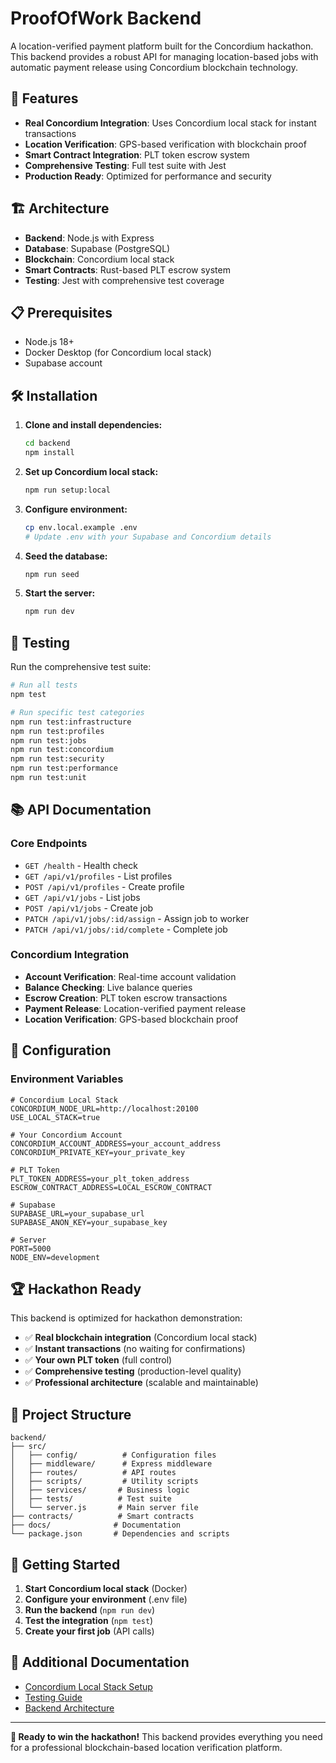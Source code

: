 # ProofOfWork Backend

A location-verified payment platform built for the Concordium hackathon. This backend provides a robust API for managing location-based jobs with automatic payment release using Concordium blockchain technology.

## 🚀 Features

- **Real Concordium Integration**: Uses Concordium local stack for instant transactions
- **Location Verification**: GPS-based verification with blockchain proof
- **Smart Contract Integration**: PLT token escrow system
- **Comprehensive Testing**: Full test suite with Jest
- **Production Ready**: Optimized for performance and security

## 🏗️ Architecture

- **Backend**: Node.js with Express
- **Database**: Supabase (PostgreSQL)
- **Blockchain**: Concordium local stack
- **Smart Contracts**: Rust-based PLT escrow system
- **Testing**: Jest with comprehensive test coverage

## 📋 Prerequisites

- Node.js 18+
- Docker Desktop (for Concordium local stack)
- Supabase account

## 🛠️ Installation

1. **Clone and install dependencies:**
   ```bash
   cd backend
   npm install
   ```

2. **Set up Concordium local stack:**
   ```bash
   npm run setup:local
   ```

3. **Configure environment:**
   ```bash
   cp env.local.example .env
   # Update .env with your Supabase and Concordium details
   ```

4. **Seed the database:**
   ```bash
   npm run seed
   ```

5. **Start the server:**
   ```bash
   npm run dev
   ```

## 🧪 Testing

Run the comprehensive test suite:

```bash
# Run all tests
npm test

# Run specific test categories
npm run test:infrastructure
npm run test:profiles
npm run test:jobs
npm run test:concordium
npm run test:security
npm run test:performance
npm run test:unit
```

## 📚 API Documentation

### Core Endpoints

- `GET /health` - Health check
- `GET /api/v1/profiles` - List profiles
- `POST /api/v1/profiles` - Create profile
- `GET /api/v1/jobs` - List jobs
- `POST /api/v1/jobs` - Create job
- `PATCH /api/v1/jobs/:id/assign` - Assign job to worker
- `PATCH /api/v1/jobs/:id/complete` - Complete job

### Concordium Integration

- **Account Verification**: Real-time account validation
- **Balance Checking**: Live balance queries
- **Escrow Creation**: PLT token escrow transactions
- **Payment Release**: Location-verified payment release
- **Location Verification**: GPS-based blockchain proof

## 🔧 Configuration

### Environment Variables

```env
# Concordium Local Stack
CONCORDIUM_NODE_URL=http://localhost:20100
USE_LOCAL_STACK=true

# Your Concordium Account
CONCORDIUM_ACCOUNT_ADDRESS=your_account_address
CONCORDIUM_PRIVATE_KEY=your_private_key

# PLT Token
PLT_TOKEN_ADDRESS=your_plt_token_address
ESCROW_CONTRACT_ADDRESS=LOCAL_ESCROW_CONTRACT

# Supabase
SUPABASE_URL=your_supabase_url
SUPABASE_ANON_KEY=your_supabase_key

# Server
PORT=5000
NODE_ENV=development
```

## 🏆 Hackathon Ready

This backend is optimized for hackathon demonstration:

- ✅ **Real blockchain integration** (Concordium local stack)
- ✅ **Instant transactions** (no waiting for confirmations)
- ✅ **Your own PLT token** (full control)
- ✅ **Comprehensive testing** (production-level quality)
- ✅ **Professional architecture** (scalable and maintainable)

## 📁 Project Structure

```
backend/
├── src/
│   ├── config/          # Configuration files
│   ├── middleware/      # Express middleware
│   ├── routes/          # API routes
│   ├── scripts/         # Utility scripts
│   ├── services/       # Business logic
│   ├── tests/          # Test suite
│   └── server.js       # Main server file
├── contracts/          # Smart contracts
├── docs/              # Documentation
└── package.json       # Dependencies and scripts
```

## 🚀 Getting Started

1. **Start Concordium local stack** (Docker)
2. **Configure your environment** (.env file)
3. **Run the backend** (`npm run dev`)
4. **Test the integration** (`npm test`)
5. **Create your first job** (API calls)

## 📖 Additional Documentation

- [Concordium Local Stack Setup](CONCORDIUM_LOCAL_STACK_SETUP.md)
- [Testing Guide](TESTING.md)
- [Backend Architecture](backend_README.md)

---

**🎉 Ready to win the hackathon!** This backend provides everything you need for a professional blockchain-based location verification platform.